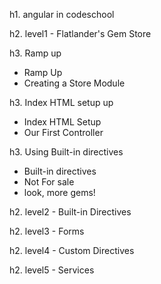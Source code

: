 h1. angular in codeschool

h2. level1 - Flatlander's Gem Store

h3. Ramp up
* Ramp Up
* Creating a Store Module

h3. Index HTML setup up
* Index HTML Setup
* Our First Controller

h3. Using Built-in directives
* Built-in directives
* Not For sale
* look, more gems!

h2. level2 - Built-in Directives

h2. level3 - Forms

h2. level4 - Custom Directives

h2. level5 - Services
